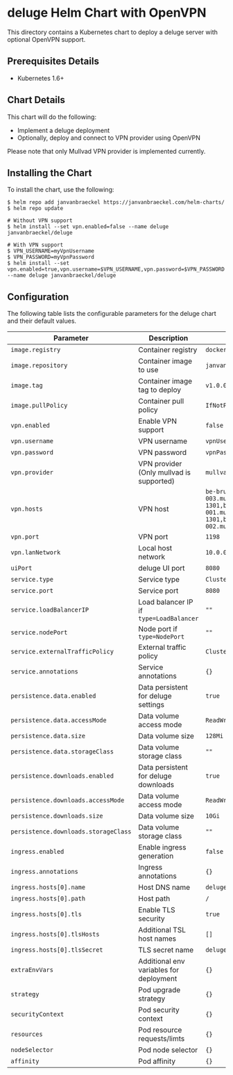 # deluge Helm Chart with OpenVPN

This directory contains a Kubernetes chart to deploy a deluge server with optional OpenVPN support.

## Prerequisites Details

- Kubernetes 1.6+

## Chart Details

This chart will do the following:

- Implement a deluge deployment
- Optionally, deploy and connect to VPN provider using OpenVPN

Please note that only Mullvad VPN provider is implemented currently.

## Installing the Chart

To install the chart, use the following:

```console
$ helm repo add janvanbraeckel https://janvanbraeckel.com/helm-charts/
$ helm repo update

# Without VPN support
$ helm install --set vpn.enabled=false --name deluge janvanbraeckel/deluge

# With VPN support
$ VPN_USERNAME=myVpnUsername
$ VPN_PASSWORD=myVpnPassword
$ helm install --set vpn.enabled=true,vpn.username=$VPN_USERNAME,vpn.password=$VPN_PASSWORD --name deluge janvanbraeckel/deluge
```

## Configuration

The following table lists the configurable parameters for the deluge chart and their default values.

| Parameter                            | Description                              | Default                                                                               |
| ------------------------------------ | ---------------------------------------- | ------------------------------------------------------------------------------------- |
| `image.registry`                     | Container registry                       | `docker.io`                                                                           |
| `image.repository`                   | Container image to use                   | `janvanbraeckel/deluge`                                                               |
| `image.tag`                          | Container image tag to deploy            | `v1.0.0`                                                                              |
| `image.pullPolicy`                   | Container pull policy                    | `IfNotPresent`                                                                        |
| `vpn.enabled`                        | Enable VPN support                       | `false`                                                                               |
| `vpn.username`                       | VPN username                             | `vpnUsername`                                                                         |
| `vpn.password`                       | VPN password                             | `vpnPassword`                                                                         |
| `vpn.provider`                       | VPN provider (Only mullvad is supported) | `mullvad`                                                                             |
| `vpn.hosts`                          | VPN host                                 | `be-bru-003.mullvad.net 1301,be-bru-001.mullvad.net 1301,be-bru-002.mullvad.net 1301` |
| `vpn.port`                           | VPN port                                 | `1198`                                                                                |
| `vpn.lanNetwork`                     | Local host network                       | `10.0.0.0/8`                                                                          |
| `uiPort`                             | deluge UI port                           | `8080`                                                                                |
| `service.type`                       | Service type                             | `ClusterIP`                                                                           |
| `service.port`                       | Service port                             | `8080`                                                                                |
| `service.loadBalancerIP`             | Load balancer IP if `type=LoadBalancer`  | `""`                                                                                  |
| `service.nodePort`                   | Node port if `type=NodePort`             | `""`                                                                                  |
| `service.externalTrafficPolicy`      | External traffic policy                  | `Cluster`                                                                             |
| `service.annotations`                | Service annotations                      | `{}`                                                                                  |
| `persistence.data.enabled`           | Data persistent for deluge settings      | `true`                                                                                |
| `persistence.data.accessMode`        | Data volume access mode                  | `ReadWriteOnce`                                                                       |
| `persistence.data.size`              | Data volume size                         | `128Mi`                                                                               |
| `persistence.data.storageClass`      | Data volume storage class                | `""`                                                                                  |
| `persistence.downloads.enabled`      | Data persistent for deluge downloads     | `true`                                                                                |
| `persistence.downloads.accessMode`   | Data volume access mode                  | `ReadWriteOnce`                                                                       |
| `persistence.downloads.size`         | Data volume size                         | `10Gi`                                                                                |
| `persistence.downloads.storageClass` | Data volume storage class                | `""`                                                                                  |
| `ingress.enabled`                    | Enable ingress generation                | `false`                                                                               |
| `ingress.annotations`                | Ingress annotations                      | `{}`                                                                                  |
| `ingress.hosts[0].name`              | Host DNS name                            | `deluge.local`                                                                        |
| `ingress.hosts[0].path`              | Host path                                | `/`                                                                                   |
| `ingress.hosts[0].tls`               | Enable TLS security                      | `true`                                                                                |
| `ingress.hosts[0].tlsHosts`          | Additional TSL host names                | `[]`                                                                                  |
| `ingress.hosts[0].tlsSecret`         | TLS secret name                          | `deluge-tls-cert`                                                                     |
| `extraEnvVars`                       | Additional env variables for deployment  | `{}`                                                                                  |
| `strategy`                           | Pod upgrade strategy                     | `{}`                                                                                  |
| `securityContext`                    | Pod security context                     | `{}`                                                                                  |
| `resources`                          | Pod resource requests/limts              | `{}`                                                                                  |
| `nodeSelector`                       | Pod node selector                        | `{}`                                                                                  |
| `affinity`                           | Pod affinity                             | `{}`                                                                                  |
